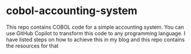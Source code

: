 # cobol-accounting-system
This repo contains COBOL code for a simple accounting system. You can use GitHub Copilot to transform this code to any programming language. I have listed steps on how to achieve this in my blog and this repo contains the resources for that
